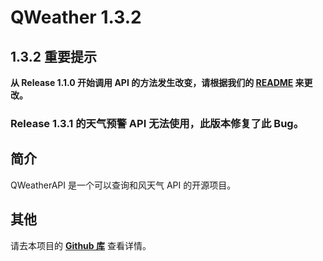 # QWeather 1.3.2
## 1.3.2 重要提示
**从 Release 1.1.0 开始调用 API 的方法发生改变，请根据我们的 [README](https://github.com/WinExp/QWeatherAPI/blob/master/README.md "README") 来更改。**
### Release 1.3.1 的天气预警 API 无法使用，此版本修复了此 Bug。

## 简介
QWeatherAPI 是一个可以查询和风天气 API 的开源项目。

## 其他
请去本项目的 **[Github&nbsp;库](https://github.com/WinExp/QWeatherAPI "QWeatherAPI")** 查看详情。
